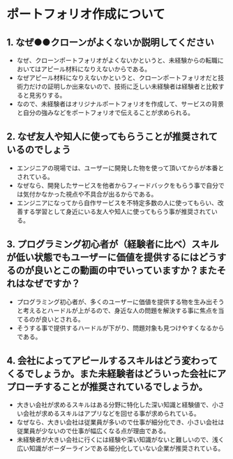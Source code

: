 # ポートフォリオ作成について

## 1. なぜ●●クローンがよくないか説明してください
- なぜ、クローンポートフォリオがよくないかというと、未経験からの転職においてはアピール材料になりえないからである。
- なぜアピール材料になりえないかというと、クローンポートフォリオだと技術力だけの証明しか出来ないので、技術に乏しい未経験者は経験者と比較すると見劣りする。
- なので、未経験者はオリジナルポートフォリオを作成して、サービスの背景と自分の強みなどをポートフォリオで伝えることが求められる。

## 2. なぜ友人や知人に使ってもらうことが推奨されているのでしょう
- エンジニアの現場では、ユーザーに開発した物を使って頂いてからが本番とされている。
- なぜなら、開発したサービスを他者からフィードバックをもらう事で自分では気付かなかった視点や不具合が出るからである。
- エンジニアになってから自作サービスを不特定多数の人に使ってもらい、改善する学習として身近にいる友人や知人に使ってもらう事が推奨されている。

## 3. プログラミング初心者が（経験者に比べ）スキルが低い状態でもユーザーに価値を提供するにはどうするのが良いとこの動画の中でいっていますか？またそれはなぜですか？
- プログラミング初心者が、多くのユーザーに価値を提供する物を生み出そうと考えるとハードルが上がるので、身近な人の問題を解決する事に焦点を当てるのが良いとされる。
- そうする事で提供するハードルが下がり、問題対象も見つけやすくなるからである。

## 4. 会社によってアピールするスキルはどう変わってくるでしょうか。また未経験者はどういった会社にアプローチすることが推奨されているでしょうか。
- 大きい会社が求めるスキルはある分野に特化した深い知識と経験値で、小さい会社が求めるスキルはアプリなどを回せる事が求められている。
- なぜなら、大きい会社は従業員が多いので仕事が細分化でき、小さい会社は従業員が少ないので仕事が幅広くなる点が理由である。
- 未経験者が大きい会社に行くには経験や深い知識がないと難しいので、浅く広い知識がボーダーラインである細分化していない企業が推奨されている。
